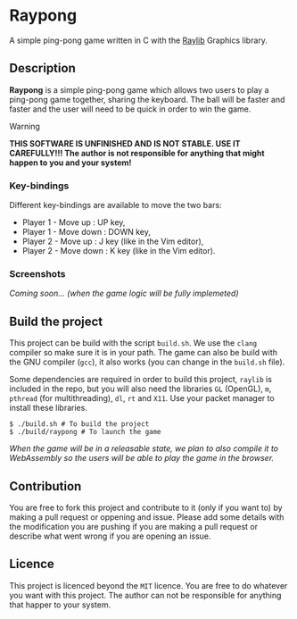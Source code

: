 # Raypong

A simple ping-pong game written in C with the [Raylib](https://github.com/raysan5/raylib) Graphics library.

## Description

**Raypong** is a simple ping-pong game which allows two users to play a ping-pong game together, sharing the keyboard. The ball will be faster and faster and the user will need to be quick in order to win the game.

> [!WARNING] 
> **THIS SOFTWARE IS UNFINISHED AND IS NOT STABLE. USE IT CAREFULLY!!! The author is not responsible for anything that might happen to you and your system!**

### Key-bindings

Different key-bindings are available to move the two bars:
* Player 1 - Move up : UP key, 
* Player 1 - Move down : DOWN key,
* Player 2 - Move up : J key (like in the Vim editor),
* Player 2 - Move down : K key (like in the Vim editor).

### Screenshots

*Coming soon... (when the game logic will be fully implemeted)*

## Build the project

This project can be build with the script `build.sh`. We use the `clang` compiler so make sure it is in your path. The game can also be build with the GNU compiler (`gcc`), it also works (you can change in the `build.sh` file).

Some dependencies are required in order to build this project, `raylib` is included in the repo, but you will also need the libraries `GL` (OpenGL), `m`, `pthread` (for multithreading), `dl`, `rt` and `X11`. Use your packet manager to install these libraries.

```console
$ ./build.sh # To build the project
$ ./build/raypong # To launch the game
```

*When the game will be in a releasable state, we plan to also compile it to WebAssembly so the users will be able to play the game in the browser.*

## Contribution
 
You are free to fork this project and contribute to it (only if you want to) by making a pull request or oppening and issue. Please add some details with the modification you are pushing if you are making a pull request or describe what went wrong if you are opening an issue.

## Licence

This project is licenced beyond the `MIT` licence. You are free to do whatever you want with this project. The author can not be responsible for anything that happer to your system.
